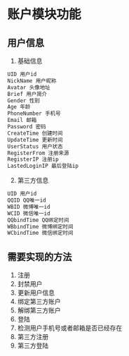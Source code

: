 # 账户模块功能

## 用户信息

1. 基础信息
```markdown
UID 用户id
NickName 用户昵称
Avatar 头像地址
Brief 用户简介
Gender 性别
Age 年龄
PhoneNumber 手机号
Email 邮箱
Password 密码
CreateTime 创建时间
UpdateTime 更新时间
UserStatus 用户状态
RegisterFrom 注册来源
RegisterIP 注册ip
LastedLoginIP 最后登陆ip

```
2.  第三方信息
```markdown
UID 用户id
QQID QQ唯一id
WBID 微博唯一id
WCID 微信唯一id
QQbindTime QQ绑定时间
WBbindTime 微博绑定时间
WCbindTime 微信绑定时间 

```

## 需要实现的方法

1. 注册
2. 封禁用户
3. 更新用户信息
4. 绑定第三方账户
5. 解绑第三方账户
6. 登陆
7. 检测用户手机号或者邮箱是否已经存在
8. 第三方注册
9. 第三方登陆



